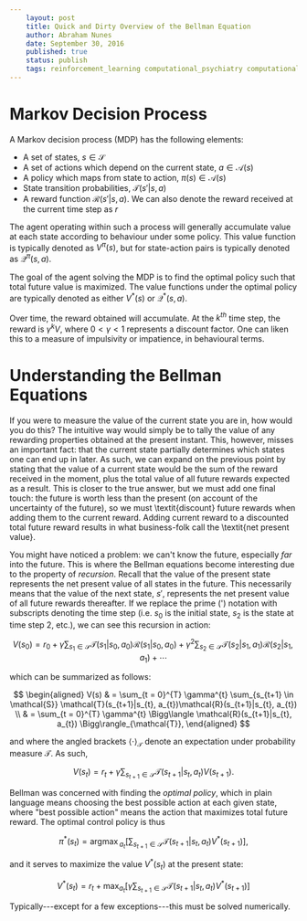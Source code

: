 ```yaml
---
    layout: post
    title: Quick and Dirty Overview of the Bellman Equation
    author: Abraham Nunes
    date: September 30, 2016
    published: true
    status: publish
    tags: reinforcement_learning computational_psychiatry computational_neuroscience
---
```


<script type="text/x-mathjax-config">
MathJax.Hub.Config({
  tex2jax: {inlineMath: [['$','$'], ['\\(','\\)']]}
});
</script>
<script type="text/javascript"
  src="https://cdn.mathjax.org/mathjax/latest/MathJax.js?config=TeX-AMS-MML_HTMLorMML">
</script>

# Markov Decision Process

A Markov decision process (MDP) has the following elements:

- A set of states, $s \in \mathcal{S}$
- A set of actions which depend on the current state, $a \in \mathcal{A}(s)$
- A policy which maps from state to action, $\pi(s) \in \mathcal{A}(s)$
- State transition probabilities, $\mathcal{T}(s'|s, a)$
- A reward function $\mathcal{R}(s'|s, a)$. We can also denote the reward received at the current time step as $r$

The agent operating within such a process will generally accumulate value at each state according to behaviour under some policy. This value function is typically denoted as $V^{\pi}(s)$, but for state-action pairs is typically denoted as $\mathcal{Q}^{\pi}(s, a)$.

The goal of the agent solving the MDP is to find the optimal policy such that total future value is maximized. The value functions under the optimal policy are typically denoted as either $V^{*}(s)$ or $\mathcal{Q}^{*}(s, a)$.

Over time, the reward obtained will accumulate. At the $k^{th}$ time step, the reward is $\gamma^{k} V$, where $0 < \gamma < 1$ represents a discount factor. One can liken this to a measure of impulsivity or impatience, in behavioural terms.

# Understanding the Bellman Equations

If you were to measure the value of the current state you are in, how would you do this? The intuitive way would simply be to tally the value of any rewarding properties obtained at the present instant. This, however, misses an important fact: that the current state partially determines which states one can end up in later. As such, we can expand on the previous point by stating that the value of a current state would be the sum of the reward received in the moment, plus the total value of all future rewards expected as a result. This is closer to the true answer, but we must add one final touch: the future is worth less than the present (on account of the uncertainty of the future), so we must \textit{discount} future rewards when adding them to the current reward. Adding current reward to a discounted total future reward results in what business-folk call the \textit{net present value}.

You might have noticed a problem: we can't know the future, especially _far_ into the future. This is where the Bellman equations become interesting due to the property of _recursion_. Recall that the value of the present state represents the net present value of all states in the future. This necessarily means that the value of the next state, $s'$, represents the net present value of all future rewards thereafter. If we replace the prime (') notation with subscripts denoting the time step (i.e. $s_{0}$ is the initial state, $s_{2}$ is the state at time step 2, etc.), we can see this recursion in action:

$$
\begin{equation}
V(s_{0}) = r_{0} +
\gamma \sum_{s_{1} \in \mathcal{S}} \mathcal{T}(s_{1}|s_{0}, a_{0})\mathcal{R}(s_{1}|s_{0}, a_{0}) +
\gamma^{2} \sum_{s_{2} \in \mathcal{S}} \mathcal{T}(s_{2}|s_{1}, a_{1})\mathcal{R}(s_{2}|s_{1}, a_{1}) + \cdots
\end{equation}
$$

which can be summarized as follows:

$$
\begin{aligned}
V(s) & = \sum_{t = 0}^{T} \gamma^{t} \sum_{s_{t+1} \in \mathcal{S}} \mathcal{T}(s_{t+1}|s_{t}, a_{t})\mathcal{R}(s_{t+1}|s_{t}, a_{t}) \\
	 & = \sum_{t = 0}^{T} \gamma^{t} \Bigg\langle \mathcal{R}(s_{t+1}|s_{t}, a_{t}) \Bigg\rangle_{\mathcal{T}},
\end{aligned}
$$

and where the angled brackets $\langle \cdot \rangle_{\mathcal{T}}$ denote an expectation under probability measure $\mathcal{T}$. As such,

$$
\begin{equation}
V(s_{t}) = r_{t} +
\gamma \sum_{s_{t+1} \in \mathcal{S}} \mathcal{T}(s_{t+1}|s_{t}, a_{t})V(s_{t+1}).
\end{equation}
$$

Bellman was concerned with finding the _optimal policy_, which in plain language means choosing the best possible action at each given state, where "best possible action" means the action that maximizes total future reward. The optimal control policy is thus

$$
\begin{equation}
\pi^{*}(s_{t}) = {\mathrm{arg} \max}_{a_{t}} \Bigg[\sum_{s_{t+1} \in \mathcal{S}} \mathcal{T}(s_{t+1}|s_{t}, a_{t})V^{*}(s_{t+1}) \Bigg] ,
\end{equation}
$$

and it serves to maximize the value $V^{*}(s_{t})$ at the present state:

$$
V^{*}(s_{t}) = r_{t} + \max_{a_{t}} \Bigg[\gamma \sum_{s_{t+1} \in \mathcal{S}} \mathcal{T}(s_{t+1}|s_{t}, a_{t})V^{*}(s_{t+1}) \Bigg]
$$

Typically---except for a few exceptions---this must be solved numerically.
